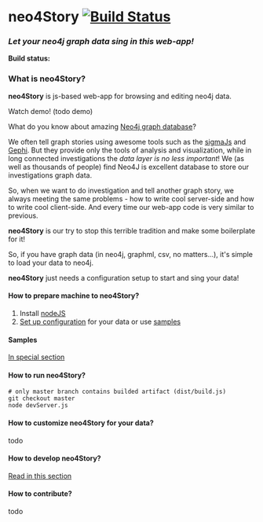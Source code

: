 # neo4Story [![Build Status](https://travis-ci.org/EmpireFallsTechnologies/neo4Story.svg?branch=master)](https://travis-ci.org/EmpireFallsTechnologies/neo4Story)

### *Let your neo4j graph data sing in this web-app!*

**Build status:**


### What is neo4Story?

**neo4Story** is js-based web-app for browsing and editing neo4j data.

Watch demo! (todo demo)

What do you know about amazing [Neo4j graph database](https://neo4j.com)?

We often tell graph stories using awesome tools such as the [sigmaJs](https://github.com/jacomyal/sigma.js) 
and [Gephi](https://gephi.org/). 
But they provide only the tools of analysis and visualization, while in long connected investigations
 the *data layer is no less important*! 
We (as well as thousands of people) find Neo4J is excellent database to store our investigations graph data. 

So, when we want to do investigation and tell another graph story, we always meeting the same problems - how to write cool server-side
 and how to write cool client-side. And every time our web-app code is very similar to previous.
 
**neo4Story** is our try to stop this terrible tradition and make some boilerplate for it!

So, if you have graph data (in neo4j, graphml, csv, no matters...), it's simple to load your data to neo4j.

**neo4Story** just needs a configuration setup to start and sing your data!

#### How to prepare machine to neo4Story?

1. Install [nodeJS](https://nodejs.org/en/)
2. [Set up configuration](CONFIG.md) for your data or use [samples](samples/README.md)

#### Samples

[In special section](samples/README.md)

#### How to run neo4Story?

```
# only master branch contains builded artifact (dist/build.js)
git checkout master
node devServer.js
```

#### How to customize neo4Story for your data?

todo

#### How to develop neo4Story?

[Read in this section](DEVELOP.md)

#### How to contribute?

todo


